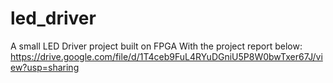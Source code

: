 # led_driver
A small LED Driver project built on FPGA
With the project report below:
https://drive.google.com/file/d/1T4ceb9FuL4RYuDGniU5P8W0bwTxer67J/view?usp=sharing
